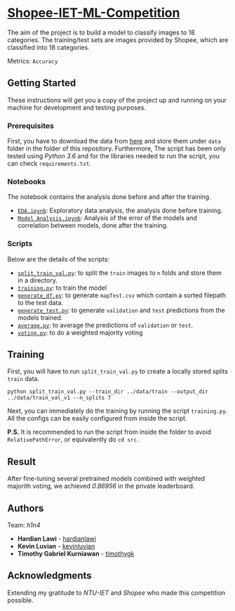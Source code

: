# [Shopee-IET-ML-Competition](https://www.kaggle.com/c/shopee-iet-machine-learning-competition)

The aim of the project is to build a model to classify images to 18 categories. The training/test sets are images provided by Shopee, which are classified into 18 categories.

Metrics: `Accuracy`

## Getting Started

These instructions will get you a copy of the project up and running on your machine for development and testing purposes.

### Prerequisites

First, you have to download the data from [here](https://www.kaggle.com/c/shopee-iet-machine-learning-competition/data) and store them under `data` folder in the folder of this repository. Furthermore, The script has been only tested using *Python 3.6* and for the libraries needed to run the script, you can check `requirements.txt`.

### Notebooks

The notebook contains the analysis done before and after the training.

- [`EDA.ipynb`](https://github.com/hardianlawi/Shopee-IET-ML-Competition/blob/master/EDA.ipynb): Exploratory data analysis, the analysis done before training.
- [`Model Analysis.ipynb`](https://github.com/hardianlawi/Shopee-IET-ML-Competition/blob/master/Model%20Analysis.ipynb): Analysis of the error of the models and correlation between models, done after the training.

### Scripts

Below are the details of the scripts:

- [`split_train_val.py`](https://github.com/hardianlawi/Shopee-IET-ML-Competition/blob/master/src/split_train_val.py): to split the `train` images to `n` folds and store them in a directory.
- [`training.py`](https://github.com/hardianlawi/Shopee-IET-ML-Competition/blob/master/src/training.py): to train the model
- [`generate_df.py`](https://github.com/hardianlawi/Shopee-IET-ML-Competition/blob/master/src/generate_df.py): to generate `mapTest.csv` which contain a sorted filepath to the test data.
- [`generate_test.py`](https://github.com/hardianlawi/Shopee-IET-ML-Competition/blob/master/src/generate_test.py): to generate `validation` and `test` predictions from the models trained.
- [`average.py`](https://github.com/hardianlawi/Shopee-IET-ML-Competition/blob/master/src/average.py): to average the predictions of `validation` or `test`.
- [`voting.py`](https://github.com/hardianlawi/Shopee-IET-ML-Competition/blob/master/src/voting.py): to do a weighted majority voting

## Training

First, you will have to run `split_train_val.py` to create a locally stored splits `train` data.

```
python split_train_val.py --train_dir ../data/train --output_dir ../data/train_val_v1 --n_splits 7
```

Next, you can immediately do the training by running the script `training.py`. All the configs can be easily configured from inside the script.

**P.S.** It is recommended to run the script from inside the folder to avoid `RelativePathError`, or equivalently do `cd src`.

## Result

After fine-tuning several pretrained models combined with weighted majorith voting, we achieved *0.86956* in the private leaderboard.

## Authors

Team: *h1n4*

* **Hardian Lawi** - [hardianlawi](https://github.com/hardianlawi)
* **Kevin Luvian** - [kevinluvian](https://github.com/kevinluvian)
* **Timothy Gabriel Kurniawan** - [timothygk](https://github.com/timothygk)

## Acknowledgments

Extending my gratitude to *NTU-IET* and *Shopee* who made this competition possible.
